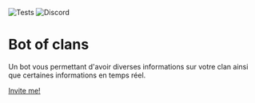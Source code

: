 ![Tests](https://github.com/clementvtrd/bot-of-clans/workflows/Tests/badge.svg)
![Discord](https://img.shields.io/discord/774740325469650976?label=Discord)

# Bot of clans

Un bot vous permettant d'avoir diverses informations sur votre clan ainsi que certaines informations en temps réel.

[Invite me!](https://discord.com/api/oauth2/authorize?client_id=770405894785597470&permissions=8&scope=bot)